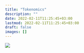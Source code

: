 ```yaml
---
title: "Tokenomics"
description: ""
date: 2022-02-11T11:25:45+03:00
lastmod: 2022-02-11T11:25:45+03:00
draft: false
images: []
---
```

<div class="col-lg img-fluid">
    <img src="https://placeimg.com/480/480/nature/sepia">
</div>